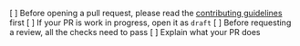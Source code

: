 [ ] Before opening a pull request, please read the [contributing guidelines](https://github.com/SolarFinance/solarswap-fe/blob/master/CONTRIBUTING.md) first
[ ] If your PR is work in progress, open it as `draft`
[ ] Before requesting a review, all the checks need to pass
[ ] Explain what your PR does
